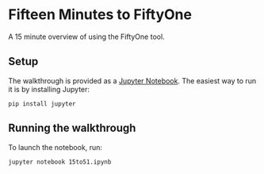 # Fifteen Minutes to FiftyOne

A 15 minute overview of using the FiftyOne tool.

## Setup

The walkthrough is provided as a [Jupyter Notebook](https://jupyter.org). The
easiest way to run it is by installing Jupyter:

```shell
pip install jupyter
```

## Running the walkthrough

To launch the notebook, run:

```shell
jupyter notebook 15to51.ipynb
```

